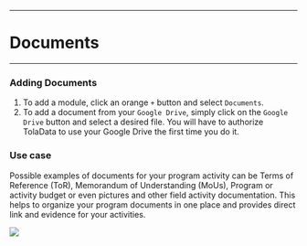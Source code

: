 ****
# Documents
---

### Adding Documents

1. To add a module, click an orange `+` button and select `Documents`.
2. To add a document from your `Google Drive`, simply click on the `Google Drive` button and select a desired file. You will have to authorize TolaData to use your Google Drive the first time you do it.

### Use case
Possible examples of documents for your program activity can be Terms of Reference \(ToR\), Memorandum of Understanding \(MoUs\), Program or activity budget or even pictures and other field activity documentation. This helps to organize your program documents in one place and provides direct link and evidence for your activities. 

![](/assets_en/act_documents.gif)